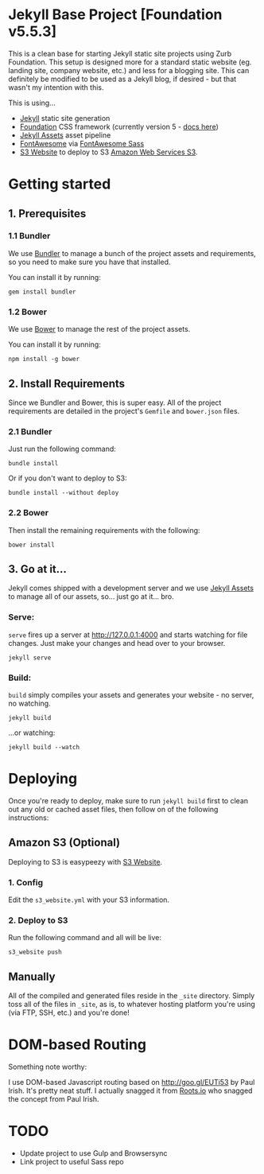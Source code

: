 # Jekyll Base Project [Foundation v5.5.3]

This is a clean base for starting Jekyll static site projects using Zurb Foundation. This setup is designed more for a
standard static website (eg. landing site, company website, etc.) and less for a blogging site. This can definitely
be modified to be used as a Jekyll blog, if desired - but that wasn't my intention with this.

This is using...
- [Jekyll](http://jekyllrb.com/) static site generation
- [Foundation](http://foundation.zurb.com/) CSS framework (currently version 5 - [docs here](http://foundation.zurb.com/sites/docs/v/5.5.3/))
- [Jekyll Assets](https://github.com/ixti/jekyll-assets) asset pipeline
- [FontAwesome](http://fortawesome.github.io/Font-Awesome/) via [FontAwesome Sass](https://github.com/FortAwesome/font-awesome-sass)
- [S3 Website](https://github.com/laurilehmijoki/s3_website) to deploy to S3 [Amazon Web Services S3](http://aws.amazon.com/s3/).


# Getting started

## 1. Prerequisites

### 1.1 Bundler

We use [Bundler](http://bundler.io/) to manage a bunch of the project assets and requirements, so you need to make sure you have that installed.

You can install it by running:

```
gem install bundler
```

### 1.2 Bower

We use [Bower](http://bower.io/) to manage the rest of the project assets.

You can install it by running:

```
npm install -g bower
```


## 2. Install Requirements

Since we Bundler and Bower, this is super easy. All of the project requirements are detailed in the project's `Gemfile` and `bower.json` files.

### 2.1 Bundler

Just run the following command:

```
bundle install
```

Or if you don't want to deploy to S3:

```
bundle install --without deploy
```

### 2.2 Bower

Then install the remaining requirements with the following:

```
bower install
```


## 3. Go at it...

Jekyll comes shipped with a development server and we use [Jekyll Assets](https://github.com/ixti/jekyll-assets) to manage all of our assets, so... just go at it... bro.

### Serve:

`serve` fires up a server at http://127.0.0.1:4000 and starts watching for file changes. Just make your changes and head over to your browser.

```
jekyll serve
```

### Build:

`build` simply compiles your assets and generates your website - no server, no watching.

```
jekyll build
```

...or watching:

```
jekyll build --watch
```

# Deploying

Once you're ready to deploy, make sure to run `jekyll build` first to clean out any old or cached asset files, then follow on of the following instructions:

## Amazon S3 (Optional)

Deploying to S3 is easypeezy with [S3 Website](https://github.com/laurilehmijoki/s3_website).

### 1. Config

Edit the `s3_website.yml` with your S3 information.

### 2. Deploy to S3

Run the following command and all will be live:

```
s3_website push
```

## Manually

All of the compiled and generated files reside in the `_site` directory. Simply toss all of the files in `_site`, as is, to whatever hosting platform you're using (via FTP,
SSH, etc.) and you're done!

# DOM-based Routing

Something note worthy:

I use DOM-based Javascript routing based on http://goo.gl/EUTi53 by Paul Irish. It's pretty neat stuff. I actually snagged it from [Roots.io](https://github.com/roots/roots/blob/master/assets/js/_main.js) who snagged the concept from Paul Irish.

# TODO

- Update project to use Gulp and Browsersync
- Link project to useful Sass repo
